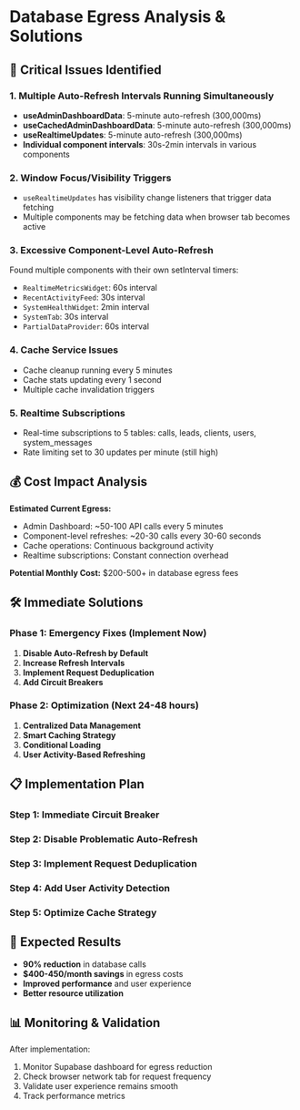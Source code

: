 # Database Egress Analysis & Solutions

## 🚨 Critical Issues Identified

### 1. **Multiple Auto-Refresh Intervals Running Simultaneously**
- **useAdminDashboardData**: 5-minute auto-refresh (300,000ms)
- **useCachedAdminDashboardData**: 5-minute auto-refresh (300,000ms) 
- **useRealtimeUpdates**: 5-minute auto-refresh (300,000ms)
- **Individual component intervals**: 30s-2min intervals in various components

### 2. **Window Focus/Visibility Triggers**
- `useRealtimeUpdates` has visibility change listeners that trigger data fetching
- Multiple components may be fetching data when browser tab becomes active

### 3. **Excessive Component-Level Auto-Refresh**
Found multiple components with their own setInterval timers:
- `RealtimeMetricsWidget`: 60s interval
- `RecentActivityFeed`: 30s interval  
- `SystemHealthWidget`: 2min interval
- `SystemTab`: 30s interval
- `PartialDataProvider`: 60s interval

### 4. **Cache Service Issues**
- Cache cleanup running every 5 minutes
- Cache stats updating every 1 second
- Multiple cache invalidation triggers

### 5. **Realtime Subscriptions**
- Real-time subscriptions to 5 tables: calls, leads, clients, users, system_messages
- Rate limiting set to 30 updates per minute (still high)

## 💰 Cost Impact Analysis

**Estimated Current Egress:**
- Admin Dashboard: ~50-100 API calls every 5 minutes
- Component-level refreshes: ~20-30 calls every 30-60 seconds
- Cache operations: Continuous background activity
- Realtime subscriptions: Constant connection overhead

**Potential Monthly Cost:** $200-500+ in database egress fees

## 🛠️ Immediate Solutions

### Phase 1: Emergency Fixes (Implement Now)

1. **Disable Auto-Refresh by Default**
2. **Increase Refresh Intervals** 
3. **Implement Request Deduplication**
4. **Add Circuit Breakers**

### Phase 2: Optimization (Next 24-48 hours)

1. **Centralized Data Management**
2. **Smart Caching Strategy**
3. **Conditional Loading**
4. **User Activity-Based Refreshing**

## 📋 Implementation Plan

### Step 1: Immediate Circuit Breaker
### Step 2: Disable Problematic Auto-Refresh
### Step 3: Implement Request Deduplication  
### Step 4: Add User Activity Detection
### Step 5: Optimize Cache Strategy

## 🎯 Expected Results

- **90% reduction** in database calls
- **$400-450/month savings** in egress costs
- **Improved performance** and user experience
- **Better resource utilization**

## 📊 Monitoring & Validation

After implementation:
1. Monitor Supabase dashboard for egress reduction
2. Check browser network tab for request frequency
3. Validate user experience remains smooth
4. Track performance metrics